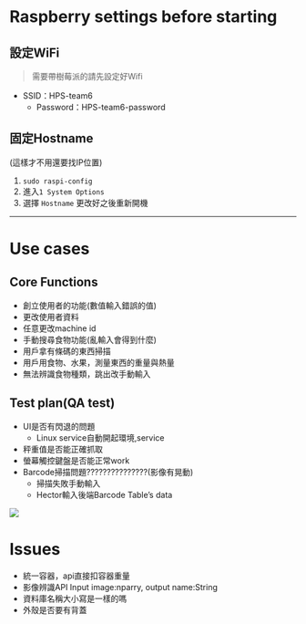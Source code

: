 # Raspberry settings before starting

## 設定WiFi
> 需要帶樹莓派的請先設定好Wifi
- SSID：HPS-team6
  - Password：HPS-team6-password

## 固定Hostname 
(這樣才不用還要找IP位置)
1. `sudo raspi-config`
2. 進入`1 System Options`
3. 選擇 `Hostname` 更改好之後重新開機


---
# Use cases

## Core Functions
- 創立使用者的功能(數值輸入錯誤的值)
- 更改使用者資料
- 任意更改machine id
- 手動搜尋食物功能(亂輸入會得到什麼)
- 用戶拿有條碼的東西掃描
- 用戶用食物、水果，測量東西的重量與熱量
- 無法辨識食物種類，跳出改手動輸入

## Test plan(QA test)

- UI是否有閃退的問題
  - Linux service自動開起環境,service
- 秤重值是否能正確抓取
- 螢幕觸控鍵盤是否能正常work
- Barcode掃描問題???????????????(影像有晃動)
  - 掃描失敗手動輸入
  - Hector輸入後端Barcode Table’s data

![](https://memecreator.org/static/images/memes/5201835.jpg)

# Issues

- 統一容器，api直接扣容器重量
- 影像辨識API Input image:nparry, output name:String
- 資料庫名稱大小寫是一樣的嗎
- 外殼是否要有背蓋